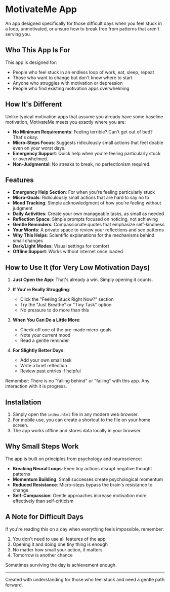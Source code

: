 # MotivateMe App

An app designed specifically for those difficult days when you feel stuck in a loop, unmotivated, or unsure how to break free from patterns that aren't serving you.

## Who This App Is For

This app is designed for:
- People who feel stuck in an endless loop of work, eat, sleep, repeat
- Those who want to change but don't know where to start
- Anyone who struggles with motivation or depression
- People who find existing motivation apps overwhelming

## How It's Different

Unlike typical motivation apps that assume you already have some baseline motivation, MotivateMe meets you exactly where you are:
- **No Minimum Requirements**: Feeling terrible? Can't get out of bed? That's okay.
- **Micro-Steps Focus**: Suggests ridiculously small actions that feel doable even on your worst days.
- **Emergency Support**: Quick help when you're feeling particularly stuck or overwhelmed.
- **Non-Judgmental**: No streaks to break, no perfectionism required.

## Features

- **Emergency Help Section**: For when you're feeling particularly stuck
- **Micro-Goals**: Ridiculously small actions that are hard to say no to
- **Mood Tracking**: Simple acknowledgment of how you're feeling without judgment
- **Daily Activities**: Create your own manageable tasks, as small as needed
- **Reflection Space**: Simple prompts focused on noticing, not achieving
- **Gentle Reminders**: Compassionate quotes that emphasize self-kindness
- **Your Words**: A private space to review your reflections and see patterns
- **Why This Helps**: Scientific explanations for the mechanisms behind small changes
- **Dark/Light Modes**: Visual settings for comfort
- **Offline Support**: Works without internet once loaded

## How to Use It (for Very Low Motivation Days)

1. **Just Open the App**: That's already a win. Simply opening it counts.

2. **If You're Really Struggling**: 
   - Click the "Feeling Stuck Right Now?" section
   - Try the "Just Breathe" or "Tiny Task" option
   - No pressure to do more than this

3. **When You Can Do a Little More**:
   - Check off one of the pre-made micro-goals
   - Note your current mood
   - Read a gentle reminder

4. **For Slightly Better Days**:
   - Add your own small task
   - Write a brief reflection
   - Review past entries if helpful

Remember: There is no "falling behind" or "failing" with this app. Any interaction with it is progress.

## Installation

1. Simply open the `index.html` file in any modern web browser.
2. For mobile use, you can create a shortcut to the file on your home screen.
3. The app works offline and stores data locally in your browser.

## Why Small Steps Work

The app is built on principles from psychology and neuroscience:

- **Breaking Neural Loops**: Even tiny actions disrupt negative thought patterns
- **Momentum Building**: Small successes create psychological momentum
- **Reduced Resistance**: Micro-steps bypass the brain's resistance to change
- **Self-Compassion**: Gentle approaches increase motivation more effectively than self-criticism

## A Note for Difficult Days

If you're reading this on a day when everything feels impossible, remember:

1. You don't need to use all features of the app
2. Opening it and doing one tiny thing is enough
3. No matter how small your action, it matters
4. Tomorrow is another chance

Sometimes surviving the day is achievement enough.

---

Created with understanding for those who feel stuck and need a gentle path forward. 